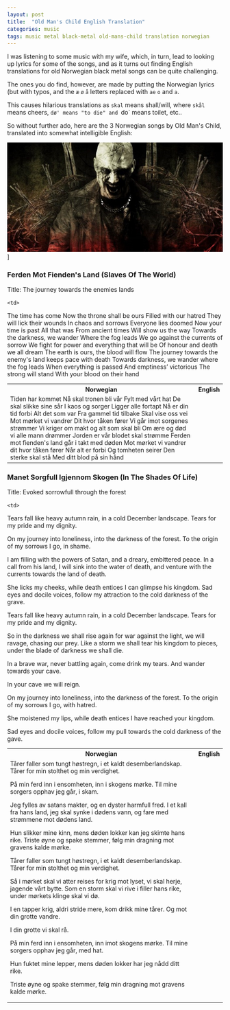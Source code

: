 ```yaml
---
layout: post
title:  "Old Man's Child English Translation"
categories: music
tags: music metal black-metal old-mans-child translation norwegian
---
```


I was listening to some music with my wife, which, in turn, lead to looking up lyrics for some of the songs, and as it turns out finding English translations for old Norwegian black metal songs can be quite challenging.

The ones you do find, however, are made by putting the Norwegian lyrics (but with typos, and the `æ` `ø` `å` letters replaced with `ae` `o` and `a`.

This causes hilarious translations as `skal` means shall/will, where `skål` means cheers, `dø' means "to die" and `do` means toilet, etc..

So without further ado, here are the 3 Norwegian songs by Old Man's Child, translated into somewhat intelligible English:

![Old Man's Child](/images/2021-old-mans-child.jpg)]

### Ferden Mot Fienden's Land (Slaves Of The World)
Title: The journey towards the enemies lands

<table style="width:100%">
  <tr>
    <th>Norwegian</th>
    <th>English</th>
  </tr>
  
  <tr>
    <td>
Tiden har kommet
Nå skal tronen bli vår
Fylt med vårt hat
De skal slikke sine sår
I kaos og sorger
Ligger alle fortapt
Nå er din tid forbi
Alt det som var
Fra gammel tid tilbake
Skal vise oss vei
Mot mørket vi vandrer
Dit hvor tåken fører
Vi går imot sorgenes strømmer
Vi kriger om makt og alt som skal bli
Om ære og død vi alle mann drømmer
Jorden er vår blodet skal strømme
Ferden mot fienden's land går i takt med døden
Mot mørket vi vandrer dit hvor tåken fører
Når alt er forbi
Og tomheten seirer
Den sterke skal stå
Med ditt blod på sin hånd
    </td>
    
    <td>
The time has come
Now the throne shall be ours
Filled with our hatred
They will lick their wounds
In chaos and sorrows
Everyone lies doomed
Now your time is past
All that was
From ancient times
Will show us the way
Towards the darkness, we wander
Where the fog leads
We go against the currents of sorrow
We fight for power and everything that will be
Of honour and death we all dream
The earth is ours, the blood will flow
The journey towards the enemy's land keeps pace with death
Towards darkness, we wander where the fog leads
When everything is passed
And emptiness’ victorious
The strong will stand
With your blood on their hand
</td>
  </tr>
</table>


### Manet Sorgfull Igjennom Skogen (In The Shades Of Life)
Title: Evoked sorrowfull through the forest

<table style="width:100%">
  <tr>
    <th>Norwegian</th>
    <th>English</th>
  </tr>
  
  <tr>
    <td>
Tårer faller som tungt høstregn, i et kaldt desemberlandskap.
Tårer for min stolthet og min verdighet.

På min ferd inn i ensomheten, inn i skogens mørke.
Til mine sorgers opphav jeg går, i skam.

Jeg fylles av satans makter, og en dyster harmfull fred.
I et kall fra hans land, jeg skal synke i dødens vann,
og fare med strømmene mot dødens land.

Hun slikker mine kinn, mens døden lokker kan jeg skimte hans rike.
Triste øyne og spake stemmer, følg min dragning mot gravens kalde mørke.

Tårer faller som tungt høstregn, i et kaldt desemberlandskap.
Tårer for min stolthet og min verdighet.

Så i mørket skal vi atter reises for krig mot lyset,
vi skal herje, jagende vårt bytte.
Som en storm skal vi rive i filler hans rike,
under mørkets klinge skal vi dø.

I en tapper krig, aldri stride mere, kom drikk mine tårer. Og mot din grotte vandre. 

I din grotte vi skal rå.

På min ferd inn i ensomheten, inn imot skogens mørke.
Til mine sorgers opphav jeg går, med hat.

Hun fuktet mine lepper, mens døden lokker har jeg nådd ditt rike.

Triste øyne og spake stemmer,
følg min dragning mot gravens kalde mørke.
    </td>
    
    <td>
Tears fall like heavy autumn rain, in a cold December landscape.
Tears for my pride and my dignity.

On my journey into loneliness, into the darkness of the forest.
To the origin of my sorrows I go, in shame.

I am filling with the powers of Satan, and a dreary, embittered peace.
In a call from his land, I will sink into the water of death,
and venture with the currents towards the land of death.

She licks my cheeks, while death entices I can glimpse his kingdom.
Sad eyes and docile voices, follow my attraction to the cold darkness of the grave.

Tears fall like heavy autumn rain, in a cold December landscape.
Tears for my pride and my dignity.

So in the darkness we shall rise again for war against the light,
we will ravage, chasing our prey.
Like a storm we shall tear his kingdom to pieces,
under the blade of darkness we shall die.

In a brave war, never battling again, come drink my tears. And wander towards your cave.

In your cave we will reign.

On my journey into loneliness, into the darkness of the forest.
To the origin of my sorrows I go, with hatred.

She moistened my lips, while death entices I have reached your kingdom.

Sad eyes and docile voices,
follow my pull towards the cold darkness of the gave.
</td>
  </tr>
</table>

